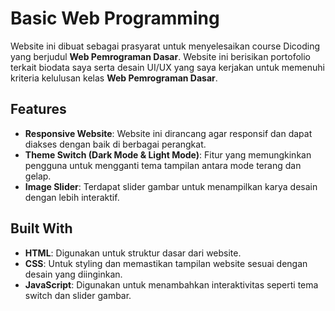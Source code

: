 # Basic Web Programming

Website ini dibuat sebagai prasyarat untuk menyelesaikan course Dicoding yang berjudul **Web Pemrograman Dasar**. Website ini berisikan portofolio terkait biodata saya serta desain UI/UX yang saya kerjakan untuk memenuhi kriteria kelulusan kelas **Web Pemrograman Dasar**.

## Features
- **Responsive Website**: Website ini dirancang agar responsif dan dapat diakses dengan baik di berbagai perangkat.
- **Theme Switch (Dark Mode & Light Mode)**: Fitur yang memungkinkan pengguna untuk mengganti tema tampilan antara mode terang dan gelap.
- **Image Slider**: Terdapat slider gambar untuk menampilkan karya desain dengan lebih interaktif.

## Built With
- **HTML**: Digunakan untuk struktur dasar dari website.
- **CSS**: Untuk styling dan memastikan tampilan website sesuai dengan desain yang diinginkan.
- **JavaScript**: Digunakan untuk menambahkan interaktivitas seperti tema switch dan slider gambar.



